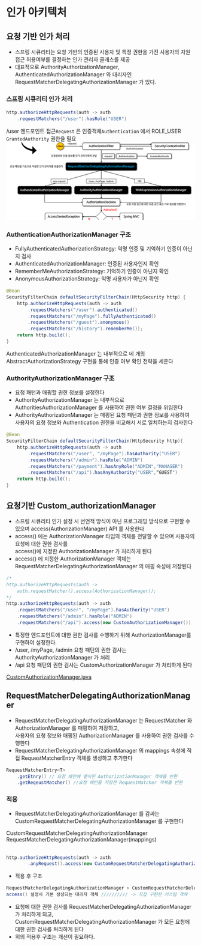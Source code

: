 # 인가 아키텍처

## 요청 기반 인가 처리
- 스프링 시큐리티는 요청 기반의 인증된 사용자 및 특정 권한을 가진 사용자의 자원 접근 허용여부를 결정하는 인가 관리자 클래스를 제공
- 대표적으로 AuthorityAuthorizationManager, AuthenticatedAuthorizationManager 와 대리자인    
RequestMatcherDelegatingAuthorizationManager 가 있다.

### 스프링 시큐리티 인가 처리
```java
http.authorizeHttpRequests(auth -> auth
    .requestMatchers("/user").hasRole("USER")
```
/user 엔드포인트 접근```Request``` 은 인증객체```Authentication``` 에서 ROLE_USER ```GrantedAuthority``` 권한을 필요
![img](/img/springSecurity.png)

### AuthenticationAuthorizationManager 구조
- FullyAuthenticatedAuthorizationStrategy: 익명 인증 및 기억하기 인증이 아닌지 검사
- AuthenticatedAuthorizationManager: 인증된 사용자인지 확인
- RememberMeAuthorizationStrategy: 기억하기 인증이 아닌지 확인
- AnonymousAuthorizationStrategy: 익명 사용자가 아닌지 확인   
```java
@Bean
SecurityFilterChain defaultSecurityFilterChain(HttpSecurity http) {
    http.authorizeHttpRequests(auth -> auth
        .requestMatchers("/user").authenticated()
        .requestMatchers("/myPage").fullyAuthenticated()
        .requestMatchers("/guest").anonymous()
        .requestMatchers("/history").rememberMe());
    return http.build();
}
```
AuthenticatedAuthorizationManager 는 내부적으로 네 개의 AbstractAuthorizationStrategy 구현을 통해 인증 여부 확인 전략을 세운다

### AuthorityAuthorizationManager 구조
- 요청 패턴과 매핑할 권한 정보를 설정한다
- AuthorityAuthorizationManager 는 내부적으로 AuthoritiesAuthorizationManager 를 사용하여 권한 여부 결정을 위임한다
- AuthorityAuthorizationManager 는 매핑된 요청 패턴과 권한 정보를 사용하여   
  사용자의 요청 정보와 Authentication 권한을 비교해서 서로 일치하는지 검사한다
```java
@Bean
SecurityFilterChain defaultSecurityFilterChain(HttpSecurity http){
    http.authorizeHttpRequests(auth -> auth
        .requestMatchers("/user", "/myPage").hasAuthority("USER")
        .requestMatchers("/admin").hasRole("ADMIN")
        .requestMatchers("/payment").hasAnyRole("ADMIN","MANAGER")
        .requestMatchers("/api").hasAnyAuthority("USER",“GUEST")
    return http.build();
}
```
## 요청기반 Custom_authorizationManager

- 스프링 시큐리티 인가 설정 시 선언적 방식이 아닌 프로그래밍 방식으로 구현할 수 있으며 access(AuthorizationManager) API 를 사용한다
- access() 에는 AuthorizationManager<RequestAuthorizationContext> 타입의 객체를 전달할 수 있으며 사용자의 요청에 대한 권한 검사를    
access()에 지정한 AuthorizationManager 가 처리하게 된다
- access() 에 지정한 AuthorizationManager 객체는 RequestMatcherDelegatingAuthorizationManager 의 매핑 속성에 저장된다

```java
/*
http.authorizeHttpRequests(auth ->
    auth.requestMatcher().access(AuthorizationManager));
*/
http.authorizeHttpRequests(auth -> auth
    .requestMatchers("/user", "/myPage").hasAuthority("USER")
    .requestMatchers("/admin").hasRole("ADMIN")
    .requestMatchers("/api").access(new CustomAuthorizationManager())
```
- 특정한 엔드포인트에 대한 권한 검사를 수행하기 위해 AuthorizationManager를 구현하여 설정한다.
- /user, /myPage, /admin 요청 패턴의 권한 검사는 AuthorityAuthorizationManager 가 처리
- /api 요청 패턴의 권한 검사는 CustomAuthorizationManager 가 처리하게 된다   

[CustomAuthorizationManager.java](/src/main/java/com/spring/security/CustomAuthorizationManager.java)

## RequestMatcherDelegatingAuthorizationManager
- RequestMatcherDelegatingAuthorizationManager 는 RequestMatcher 와 AuthorizationManager 를 매핑하여 저장하고,   
  사용자의 요청 정보와 매핑된 AuthorizationManager 를 사용하여 권한 검사를 수행한다
- RequestMatcherDelegatingAuthorizationManager 의 mappings 속성에 직접 RequestMatcherEntry 객체를 생성하고 추가한다

```java
RequestMatcherEntry<T>
    .getEtnry() // 요청 패턴에 맾이된 AuthorizationManager 객체를 반환
    .getReqeustMatcher() //요청 패턴을 저장한 RequestMatcher 객체를 반환
```

### 적용
- RequestMatcherDelegatingAuthorizationManager 를 감싸는 CustomRequestMatcherDelegatingAuthorizationManager 를 구현한다   

CustomRequestMatcherDelegatingAuthorizationManager   
RequestMatcherDelegatingAuthorizationManager(mappings)   

```java

http.authorizeHttpRequests(auth -> auth
        .anyRequest().access(new CustomRequestMatcherDelegatingAuthorizationManager());
```
- 적용 후 구조
```java
RequestMatcherDelegatingAuthorizationManager > CustomRequestMatcherDelegatingAuthorizationManager > CustomAuthorizationManager   
access() 설정시 기본 생성되는 대리자 객체 ////////// -> 직접 구현한 커스텀 객체
```
- 요청에 대한 권한 검사를 RequestMatcherDelegatingAuthorizationManager 가 처리하게 되고,   
  CustomRequestMatcherDelegatingAuthorizationManager 가 모든 요청에 대한 권한 검사를 처리하게 된다
- 위의 적용후 구조는 개선이 필요하다.
